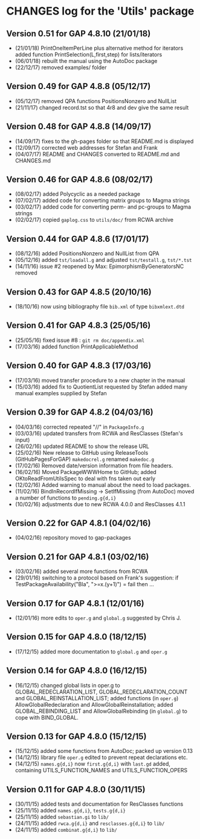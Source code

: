 # CHANGES log for the 'Utils' package

## Version 0.51 for GAP 4.8.10 (21/01/18) 

 * (21/01/18) PrintOneItemPerLine plus alternative method for iterators 
              added function PrintSelection(L,first,step) for lists/iterators
 * (06/01/18) rebuilt the manual using the AutoDoc package 
 * (22/12/17) removed examples/ folder

## Version 0.49 for GAP 4.8.8 (05/12/17) 

 * (05/12/17) removed QPA functions PositionsNonzero and NullList 
 * (21/11/17) changed record.tst so that 4r8 and dev give the same result 

## Version 0.48 for GAP 4.8.8 (14/09/17) 

 * (14/09/17) fixes to the gh-pages folder so that README.md is displayed 
 * (12/09/17) corrected web addresses for Stefan and Frank
 * (04/07/17) README and CHANGES converted to README.md and CHANGES.md 

## Version 0.46 for GAP 4.8.6 (08/02/17) 

 * (08/02/17) added Polycyclic as a needed package 
 * (07/02/17) added code for converting matrix groups to Magma strings 
 * (03/02/17) added code for converting perm- and pc-groups to Magma strings 
 * (02/02/17) copied `gaplog.css` to `utils/doc/` from RCWA archive 

## Version 0.44 for GAP 4.8.6 (17/01/17) 

 * (08/12/16) added PositionsNonzero and NullList from QPA 
 * (05/12/16) added `tst/loadall.g` and adjusted `tst/testall.g`, `tst/*.tst` 
 * (14/11/16) issue #2 reopened by Max: EpimorphismByGeneratorsNC removed 

## Version 0.43 for GAP 4.8.5 (20/10/16) 

 * (18/10/16) now using bibliography file `bib.xml` of type `bibxmlext.dtd`

## Version 0.41 for GAP 4.8.3 (25/05/16) 

 * (25/05/16) fixed issue #8 : `git rm doc/appendix.xml` 
 * (17/03/16) added function PrintApplicableMethod 

## Version 0.40 for GAP 4.8.3 (17/03/16)

 * (17/03/16) moved transfer procedure to a new chapter in the manual 
 * (15/03/16) added fix to QuotientList requested by Stefan 
              added many manual examples supplied by Stefan 

## Version 0.39 for GAP 4.8.2 (04/03/16)

 * (04/03/16) corrected repeated "//" in `PackageInfo.g` 
 * (03/03/16) updated transfers from RCWA and ResClasses (Stefan's input) 
 * (26/02/16) updated README to show the release URL 
 * (25/02/16) New release to GitHub using ReleaseTools (GitHubPagesForGAP) 
              `makedocrel.g` renamed `makedoc.g` 
 * (17/02/16) Removed date/version information from file headers. 
 * (16/02/16) Moved PackageWWWHome to GitHub; 
              added OKtoReadFromUtilsSpec to deal with fns taken out early 
 * (12/02/16) Added warning to manual about the need to load packages. 
 * (11/02/16) BindInRecordIfMissing -> SetIfMissing (from AutoDoc) 
              moved a number of functions to `pending.g{d,i}` 
 * (10/02/16) adjustments due to new RCWA 4.0.0 and ResClasses 4.1.1

## Version 0.22 for GAP 4.8.1 (04/02/16)

 * (04/02/16) repository moved to gap-packages 

## Version 0.21 for GAP 4.8.1 (03/02/16)

 * (03/02/16) added several more functions from RCWA
 * (29/01/16) switching to a protocol based on Frank's suggestion:
              if TestPackageAvailability("Bla", ">=x.(y+1)") = fail then ... 

## Version 0.17 for GAP 4.8.1 (12/01/16)

 * (12/01/16) more edits to `oper.g` and `global.g` suggested by Chris J.

## Version 0.15 for GAP 4.8.0 (18/12/15)

 * (17/12/15) added more documentation to `global.g` and `oper.g` 

## Version 0.14 for GAP 4.8.0 (16/12/15)

 * (16/12/15) changed global lists in oper.g to GLOBAL_REDECLARATION_LIST, 
              GLOBAL_REDECLARATION_COUNT and GLOBAL_REINSTALLATION_LIST; 
              added functions (in `oper.g`) AllowGlobalRedeclaration and 
              AllowGlobalReinstallation; added GLOBAL_REBINDING_LIST and 
              AllowGlobalRebinding (in `global.g`) to cope with BIND_GLOBAL. 

## Version 0.13 for GAP 4.8.0 (15/12/15)

 * (15/12/15) added some functions from AutoDoc; packed up version 0.13 
 * (14/12/15) library file `oper.g` edited to prevent repeat declarations etc. 
 * (14/12/15) `names.g{d,i}` now `first.g{d,i}` with `last.gd` added, 
              containing UTILS_FUNCTION_NAMES and UTILS_FUNCTION_OPERS 

## Version 0.11 for GAP 4.8.0 (30/11/15)

 * (30/11/15) added tests and documentation for ResClasses functions 
 * (25/11/15) added `names.g{d,i}`, `tests.g{d,i}`
 * (25/11/15) added `sebastian.gi` to `lib/`
 * (24/11/15) added `rwca.g{d,i}` and `resclasses.g{d,i}` to `lib/` 
 * (24/11/15) added `combinat.g{d,i}` to `lib/` 

